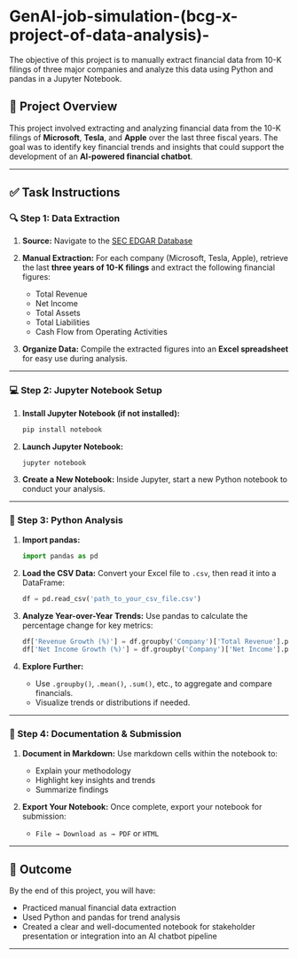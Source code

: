 # GenAI-job-simulation-(bcg-x-project-of-data-analysis)-
The objective of this project is to manually extract financial data from 10-K filings of three major companies and analyze this data using Python and pandas in a Jupyter Notebook. 

## 📝 Project Overview

This project involved extracting and analyzing financial data from the 10-K filings of **Microsoft**, **Tesla**, and **Apple** over the last three fiscal years. The goal was to identify key financial trends and insights that could support the development of an **AI-powered financial chatbot**.

---

## ✅ Task Instructions

### 🔍 Step 1: Data Extraction

1. **Source:**
   Navigate to the [SEC EDGAR Database](https://www.sec.gov/edgar/searchedgar/companysearch.html)

2. **Manual Extraction:**
   For each company (Microsoft, Tesla, Apple), retrieve the last **three years of 10-K filings** and extract the following financial figures:

   * Total Revenue
   * Net Income
   * Total Assets
   * Total Liabilities
   * Cash Flow from Operating Activities

3. **Organize Data:**
   Compile the extracted figures into an **Excel spreadsheet** for easy use during analysis.

---

### 💻 Step 2: Jupyter Notebook Setup

1. **Install Jupyter Notebook (if not installed):**

   ```bash
   pip install notebook
   ```

2. **Launch Jupyter Notebook:**

   ```bash
   jupyter notebook
   ```

3. **Create a New Notebook:**
   Inside Jupyter, start a new Python notebook to conduct your analysis.

---

### 🧮 Step 3: Python Analysis

1. **Import pandas:**

   ```python
   import pandas as pd
   ```

2. **Load the CSV Data:**
   Convert your Excel file to `.csv`, then read it into a DataFrame:

   ```python
   df = pd.read_csv('path_to_your_csv_file.csv')
   ```

3. **Analyze Year-over-Year Trends:**
   Use pandas to calculate the percentage change for key metrics:

   ```python
   df['Revenue Growth (%)'] = df.groupby('Company')['Total Revenue'].pct_change() * 100
   df['Net Income Growth (%)'] = df.groupby('Company')['Net Income'].pct_change() * 100
   ```

4. **Explore Further:**

   * Use `.groupby()`, `.mean()`, `.sum()`, etc., to aggregate and compare financials.
   * Visualize trends or distributions if needed.

---

### 🧾 Step 4: Documentation & Submission

1. **Document in Markdown:**
   Use markdown cells within the notebook to:

   * Explain your methodology
   * Highlight key insights and trends
   * Summarize findings

2. **Export Your Notebook:**
   Once complete, export your notebook for submission:

   * `File → Download as → PDF` or `HTML`

---

## 🎯 Outcome

By the end of this project, you will have:

* Practiced manual financial data extraction
* Used Python and pandas for trend analysis
* Created a clear and well-documented notebook for stakeholder presentation or integration into an AI chatbot pipeline

---

